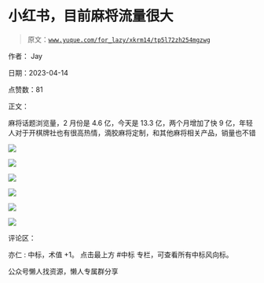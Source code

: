 # 小红书，目前麻将流量很大

> 原文：[`www.yuque.com/for_lazy/xkrm14/tp5l72zh254mgzwg`](https://www.yuque.com/for_lazy/xkrm14/tp5l72zh254mgzwg)



作者： Jay



日期：2023-04-14



点赞数：81



正文：



麻将话题浏览量，2 月份是 4.6 亿，今天是 13.3 亿，两个月增加了快 9 亿，年轻人对于开棋牌社也有很高热情，滴胶麻将定制，和其他麻将相关产品，销量也不错



![](img/8d1a9dc61c85a0bcbbd558fed9050958.png)



![](img/f007e55497acb60301ea3b0d08229b5a.png)



![](img/e41ae534702cb2992d6bcc4e17862f7a.png)



![](img/1c26b8b45049721769b231cdb9ae9276.png)



![](img/7ca6e030d95c6813f84422d1108923c0.png)



![](img/d418102b69188b8dd78f67d955e12f9f.png)



评论区：



亦仁 : 中标，术值 +1。 点击最上方 #中标 专栏，可查看所有中标风向标。



公众号懒人找资源，懒人专属群分享

